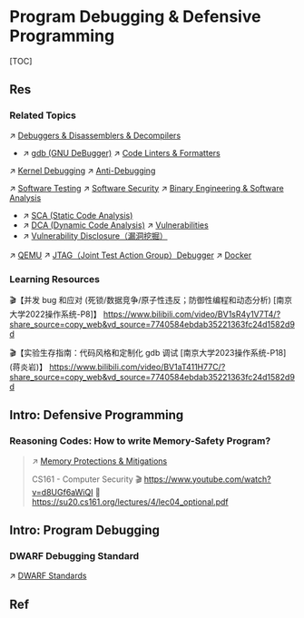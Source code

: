 # Program Debugging & Defensive Programming

[TOC]



## Res
### Related Topics
↗ [Debuggers & Disassemblers & Decompilers](../../🔑%20CS%20Core/👩‍💻%20Programming%20Methodology%20and%20Languages/🛠️%20Programming%20Tools%20Chain/Debuggers%20&%20Disassemblers%20&%20Decompilers/Debuggers%20&%20Disassemblers%20&%20Decompilers.md)
- ↗ [gdb (GNU DeBugger)](../../🔑%20CS%20Core/👩‍💻%20Programming%20Methodology%20and%20Languages/🛠️%20Programming%20Tools%20Chain/Compilation%20&%20Program%20Loading%20Tools/GCC%20(The%20GNU%20Compiler%20Collection)/gdb%20(GNU%20DeBugger)/gdb%20(GNU%20DeBugger).md)
↗ [Code Linters & Formatters](../../🔑%20CS%20Core/👩‍💻%20Programming%20Methodology%20and%20Languages/🛠️%20Programming%20Tools%20Chain/Code%20Linters%20&%20Formatters/Code%20Linters%20&%20Formatters.md)

↗ [Kernel Debugging](../../🔑%20CS%20Core/🧬%20Computer%20System/Operating%20System%20&%20OS%20Kernel%20(Theory%20Part)/🦺%20Operating%20System%20Basics/Kernel%20Debugging.md)
↗ [Anti-Debugging](../../CyberSecurity/🏰%20Cybersecurity%20Basics%20&%20InfoSec/🍦%20Software%20Security/🪆%20Binary%20Engineering%20&%20Software%20Analysis/Anti-Reverse%20Engineering%20&%20Software%20Protection/Anti-Debugging/Anti-Debugging.md)

↗ [Software Testing](../../Software%20Engineering/Software%20Maintenance%20&%20Operations%20Management/🧪%20Software%20Testing/Software%20Testing.md)
↗ [Software Security](../../CyberSecurity/🏰%20Cybersecurity%20Basics%20&%20InfoSec/🍦%20Software%20Security/Software%20Security.md)
↗ [Binary Engineering & Software Analysis](../../CyberSecurity/🏰%20Cybersecurity%20Basics%20&%20InfoSec/🍦%20Software%20Security/🪆%20Binary%20Engineering%20&%20Software%20Analysis/Binary%20Engineering%20&%20Software%20Analysis.md)
- ↗ [SCA (Static Code Analysis)](../../CyberSecurity/🏰%20Cybersecurity%20Basics%20&%20InfoSec/🍦%20Software%20Security/🪆%20Binary%20Engineering%20&%20Software%20Analysis/📌%20SCA%20(Static%20Code%20Analysis)/SCA%20(Static%20Code%20Analysis).md)
- ↗ [DCA (Dynamic Code Analysis)](../../CyberSecurity/🏰%20Cybersecurity%20Basics%20&%20InfoSec/🍦%20Software%20Security/🪆%20Binary%20Engineering%20&%20Software%20Analysis/📌%20DCA%20(Dynamic%20Code%20Analysis)/DCA%20(Dynamic%20Code%20Analysis).md)
↗ [Vulnerabilities](../../CyberSecurity/⛈️%20Risk%20Management/🦟%20Vulnerabilities/Vulnerabilities.md)
- ↗ [Vulnerability Disclosure（漏洞挖掘）](../../CyberSecurity/🏰%20Cybersecurity%20Basics%20&%20InfoSec/🍦%20Software%20Security/🐒%20Software%20Vulnerability%20&%20Weakness/Vulnerability%20Disclosure（漏洞挖掘）/Vulnerability%20Disclosure（漏洞挖掘）.md)

↗ [QEMU](../../🔑%20CS%20Core/🥷🏼%20Operating%20Systems%20&%20Kernels%20(Engineering%20Part)/🚀%20Virtualization%20Theory/Hardware%20Level%20Virtualization%20&%20Hypervisors/Hypervisors%20Implementation/Hosted%20Hypervisor/Independant/QEMU/QEMU.md)
↗ [JTAG（Joint Test Action Group）Debugger](../../🔑%20CS%20Core/👩‍💻%20Programming%20Methodology%20and%20Languages/🛠️%20Programming%20Tools%20Chain/Debuggers%20&%20Disassemblers%20&%20Decompilers/JTAG（Joint%20Test%20Action%20Group）Debugger.md)
↗ [Docker](../../Software%20Engineering/☁️%20Cloud%20Computing%20&%20Cloud%20Native/🏂%20OS%20Level%20Virtualization%20&%20Containers%20Technology/🐋%20Container%20Implementations/Docker/Docker.md)


### Learning Resources
🎬【并发 bug 和应对 (死锁/数据竞争/原子性违反；防御性编程和动态分析) [南京大学2022操作系统-P8]】 https://www.bilibili.com/video/BV1sR4y1V7T4/?share_source=copy_web&vd_source=7740584ebdab35221363fc24d1582d9d

🎬【实验生存指南：代码风格和定制化 gdb 调试 [南京大学2023操作系统-P18] (蒋炎岩)】 https://www.bilibili.com/video/BV1aT411H77C/?share_source=copy_web&vd_source=7740584ebdab35221363fc24d1582d9d



## Intro: Defensive Programming
### Reasoning Codes: How to write Memory-Safety Program?
> ↗ [Memory Protections & Mitigations](../../CyberSecurity/System%20Security/📝%20Memory%20Security/Memory%20Protections%20&%20Mitigations/Memory%20Protections%20&%20Mitigations.md)
> 
> CS161 - Computer Security
> 🎬 https://www.youtube.com/watch?v=d8UGf6aWiQI
> 📄 https://su20.cs161.org/lectures/4/lec04_optional.pdf



## Intro: Program Debugging
### DWARF Debugging Standard
↗ [DWARF Standards](../../🔑%20CS%20Core/🥷🏼%20Operating%20Systems%20&%20Kernels%20(Engineering%20Part)/Linux%20(Derived%20From%20UNIX%20Family)/Linux%20Referenced%20Specifications/DWARF%20Standards.md)



## Ref
